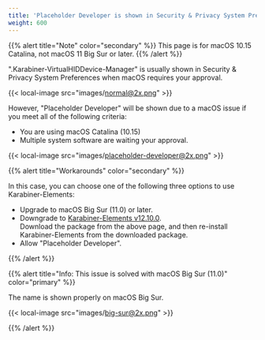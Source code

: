 ```yaml
---
title: 'Placeholder Developer is shown in Security & Privacy System Preferences'
weight: 600
---
```


{{% alert title="Note" color="secondary" %}}
This page is for macOS 10.15 Catalina, not macOS 11 Big Sur or later.
{{% /alert %}}

".Karabiner-VirtualHIDDevice-Manager" is usually shown in Security & Privacy System Preferences when macOS requires your approval.

{{< local-image src="images/normal@2x.png" >}}

However, "Placeholder Developer" will be shown due to a macOS issue if you meet all of the following criteria:

-   You are using macOS Catalina (10.15)
-   Multiple system software are waiting your approval.

{{< local-image src="images/placeholder-developer@2x.png" >}}

{{% alert title="Workarounds" color="secondary" %}}

In this case, you can choose one of the following three options to use Karabiner-Elements:

-   Upgrade to macOS Big Sur (11.0) or later.
-   Downgrade to [Karabiner-Elements v12.10.0](/docs/releasenotes/#karabiner-elements-12100).<br />
    Download the package from the above page, and then re-install Karabiner-Elements from the downloaded package.
-   Allow "Placeholder Developer".

{{% /alert %}}

{{% alert title="Info: This issue is solved with macOS Big Sur (11.0)" color="primary" %}}

The name is shown properly on macOS Big Sur.

{{< local-image src="images/big-sur@2x.png" >}}

{{% /alert %}}
